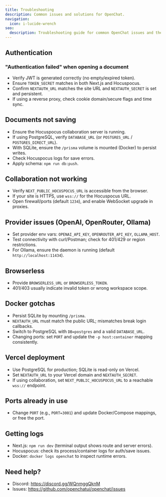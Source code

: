 ```yaml
---
title: Troubleshooting
description: Common issues and solutions for OpenChat.
navigation:
  icon: i-lucide-wrench
seo:
  description: Troubleshooting guide for common OpenChat issues and their solutions.
---
```


## Authentication

### "Authentication failed" when opening a document

- Verify JWT is generated correctly (no empty/expired token).
- Ensure `TOKEN_SECRET` matches in both Next.js and Hocuspocus.
- Confirm `NEXTAUTH_URL` matches the site URL and `NEXTAUTH_SECRET` is set and persistent.
- If using a reverse proxy, check cookie domain/secure flags and time sync.

## Documents not saving

- Ensure the Hocuspocus collaboration server is running.
- If using PostgreSQL, verify `DATABASE_URL` (or `POSTGRES_URL` / `POSTGRES_DIRECT_URL`).
- With SQLite, ensure the `/prisma` volume is mounted (Docker) to persist writes.
- Check Hocuspocus logs for save errors.
- Apply schema: `npm run db:push`.

## Collaboration not working

- Verify `NEXT_PUBLIC_HOCUSPOCUS_URL` is accessible from the browser.
- If your site is HTTPS, use `wss://` for the Hocuspocus URL.
- Open firewall/ports (default `1234`), and enable WebSocket upgrade in proxies.

## Provider issues (OpenAI, OpenRouter, Ollama)

- Set provider env vars: `OPENAI_API_KEY`, `OPENROUTER_API_KEY`, `OLLAMA_HOST`.
- Test connectivity with curl/Postman; check for 401/429 or region restrictions.
- For Ollama, ensure the daemon is running (default `http://localhost:11434`).

## Browserless

- Provide `BROWSERLESS_URL` or `BROWSERLESS_TOKEN`.
- 401/403 usually indicate invalid token or wrong workspace scope.

## Docker gotchas

- Persist SQLite by mounting `/prisma`.
- `NEXTAUTH_URL` must match the public URL; mismatches break login callbacks.
- Switch to PostgreSQL with `DB=postgres` and a valid `DATABASE_URL`.
- Changing ports: set `PORT` and update the `-p host:container` mapping consistently.

## Vercel deployment

- Use PostgreSQL for production; SQLite is read-only on Vercel.
- Set `NEXTAUTH_URL` to your Vercel domain and `NEXTAUTH_SECRET`.
- If using collaboration, set `NEXT_PUBLIC_HOCUSPOCUS_URL` to a reachable `wss://` endpoint.

## Ports already in use

- Change `PORT` (e.g., `PORT=3001`) and update Docker/Compose mappings, or free the port.

## Getting logs

- Next.js: `npm run dev` (terminal output shows route and server errors).
- Hocuspocus: check its process/container logs for auth/save issues.
- Docker: `docker logs openchat` to inspect runtime errors.

## Need help?

- Discord: https://discord.gg/WQnmggQknM
- Issues: https://github.com/openchatui/openchat/issues
